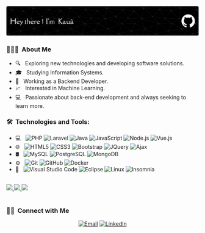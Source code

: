 <img src="https://raw.githubusercontent.com/rodrigueskaua/rodrigueskaua/master/github-header-image.png">

<h3> 👨🏻‍💻 &nbsp;About Me </h3>

  - 🔍 &nbsp; Exploring new technologies and developing software solutions.<br>
  - 🎓 &nbsp; Studying Information Systems.<br>
  - 💼 &nbsp; Working as a Backend Developer.<br>
  - 📈 &nbsp; Interested in Machine Learning.<br>
  - 💻 &nbsp; Passionate about back-end development and always seeking to learn more.

<h3> 🛠 &nbsp;Technologies and Tools:</h3>

- 💻 &nbsp;
  ![PHP](https://img.shields.io/badge/-PHP-333333?style=flat&logo=php)
  ![Laravel](https://img.shields.io/badge/-Laravel-333333?style=flat&logo=laravel&logoColor=FF2D20)
  ![Java](https://img.shields.io/badge/-Java-333333?style=flat&logo=java&logoColor=007396)
  ![JavaScript](https://img.shields.io/badge/-JavaScript-333333?style=flat&logo=javascript)
  ![Node.js](https://img.shields.io/badge/-Node.js-333333?style=flat&logo=node.js)
  ![Vue.js](https://img.shields.io/badge/-Vue.js-333333?style=flat&logo=vue.js)
- 🌐 &nbsp;
  ![HTML5](https://img.shields.io/badge/-HTML5-333333?style=flat&logo=HTML5)
  ![CSS3](https://img.shields.io/badge/-CSS3-333333?style=flat&logo=CSS3&logoColor=1572B6)
  ![Bootstrap](https://img.shields.io/badge/-Bootstrap-333333?style=flat&logo=bootstrap&logoColor=563D7C)
  ![JQuery](https://img.shields.io/badge/-JQuery-333333?style=flat&logo=jquery&logoColor=563D7C)
  ![Ajax](https://img.shields.io/badge/-Ajax-333333?style=flat&logo=ajax&logoColor=563D7C)
- 🛢 &nbsp;
  ![MySQL](https://img.shields.io/badge/-MySQL-333333?style=flat&logo=mysql)
  ![PostgreSQL](https://img.shields.io/badge/-PostgreSQL-333333?style=flat&logo=postgresql)
  ![MongoDB](https://img.shields.io/badge/-MongoDB-333333?style=flat&logo=mongodb)
- ⚙️ &nbsp;
  ![Git](https://img.shields.io/badge/-Git-333333?style=flat&logo=git)
  ![GitHub](https://img.shields.io/badge/-GitHub-333333?style=flat&logo=github)
  ![Docker](https://img.shields.io/badge/-Docker-333333?style=flat&logo=docker)
- 🔧 &nbsp;
  ![Visual Studio Code](https://img.shields.io/badge/-Visual%20Studio%20Code-333333?style=flat&logo=visual-studio-code&logoColor=007ACC)
  ![Eclipse](https://img.shields.io/badge/-Eclipse-333333?style=flat&logo=eclipse-ide&logoColor=2C2255)
  ![Linux](https://img.shields.io/badge/-Linux-333333?style=flat&logo=linux)
  ![Insomnia](https://img.shields.io/badge/-Insomnia-333333?style=flat&logo=insomnia)

<br/>

<a href="https://github.com/rodrigueskaua">
  <img height="180em" src="https://github-readme-stats.vercel.app/api?username=rodrigueskaua&theme=dark&show_icons=true" />
  <img height="180em" src="https://github-readme-stats.vercel.app/api/top-langs/?username=rodrigueskaua&theme=dark&layout=compact" />
  <img height="180em" src="https://streak-stats.demolab.com?user=rodrigueskaua&theme=dark"/> <br>
</a>

<br/>

<h3> 🤝🏻 &nbsp;Connect with Me </h3>

<p align="center">
 <a href="mailto:kauarodrigues.fn@gmail.com"><img alt="Email" src="https://img.shields.io/badge/Email-kauarodrigues.fn@gmail.com-blue?style=flat-square&logo=gmail"></a>
 <a href="https://www.linkedin.com/in/kau%C3%A3-rodrigues-7a0980213/"><img alt="LinkedIn" src="https://img.shields.io/badge/LinkedIn-Kauã%20Rodriguesblue?style=flat-square&logo=linkedin"></a>
</p>
